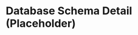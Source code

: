 # Database Schema Detail (Placeholder)

<!-- TODO: Generate schema documentation from Mongoose models and add content here. Link from ARCHITECTURE.md. (as per DOCS_IMPROVEMENT_PLAN.md) -->
